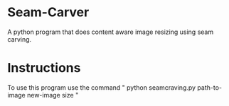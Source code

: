 # Seam-Carver
A python program that does content aware image resizing using seam carving.

# Instructions
To use this program use the command " python seamcraving.py path-to-image new-image size "
